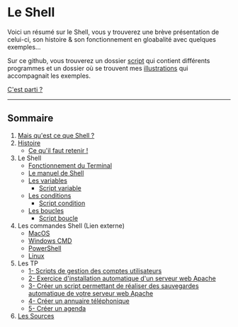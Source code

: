 # Le Shell

Voici un résumé sur le Shell, vous y trouverez une brève présentation de celui-ci, son histoire & son fonctionnement en gloabalité avec quelques exemples...

Sur ce github, vous trouverez un dossier [script](https://github.com/ByMSRT/Shell/tree/main/Scripts) qui contient différents programmes et un dossier où se trouvent mes [illustrations](https://github.com/ByMSRT/Shell/tree/main/Images) qui accompagnait les exemples.

[C'est parti ?](https://github.com/ByMSRT/Shell/blob/main/Intro/Intro_Shell.md)

-----------------

## Sommaire

1. [Mais qu'est ce que Shell ?](https://github.com/ByMSRT/Shell/blob/main/Intro/Intro_Shell.md)
2. [Histoire](https://github.com/ByMSRT/Shell/blob/main/Intro/Histoire.md)
    * [Ce qu'il faut retenir !](https://github.com/ByMSRT/Shell/blob/main/Intro/CQFR.md)
3. Le Shell
    * [Fonctionnement du Terminal](https://github.com/ByMSRT/Shell/blob/main/Shell/fonctionnement_du_Terminal.md)
    * [Le manuel de Shell](https://github.com/ByMSRT/Shell/blob/main/Shell/manuel_shell.md)
    * [Les variables](https://github.com/ByMSRT/Shell/blob/main/Shell/Variables.md)
        * [Script variable](https://github.com/ByMSRT/Shell/blob/main/Scripts/variable.sh)
    * [Les conditions](https://github.com/ByMSRT/Shell/blob/main/Shell/Conditions.md)
        * [Script condition](https://github.com/ByMSRT/Shell/blob/main/Scripts/condition.sh)
    * [Les boucles](https://github.com/ByMSRT/Shell/blob/main/Shell/Boucles.md)
        * [Script boucle](https://github.com/ByMSRT/Shell/blob/main/Scripts/boucle.sh)
4. Les commandes Shell (Lien externe)
    * [MacOS](https://ss64.com/osx/)
    * [Windows CMD](https://ss64.com/nt/)
    * [PowerShell](https://ss64.com/ps/)
    * [Linux](https://ss64.com/bash/)
5. Les TP
    * [1- Scripts de gestion des comptes utilisateurs](https://github.com/ByMSRT/Shell/blob/main/TP/1_TP.md)
    * [2- Exercice d'installation automatique d'un serveur web Apache]()
    * [3- Créer un script permettant de réaliser des sauvegardes automatique de votre serveur web Apache]()
    * [4- Créer un annuaire téléphonique]()
    * [5- Créer un agenda]()
4. [Les Sources](https://github.com/ByMSRT/Shell/blob/main/Source/source.md)

